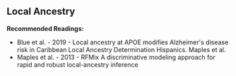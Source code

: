 ## Local Ancestry


**Recommended Readings:**
- Blue et al. - 2019 - Local ancestry at APOE modifies Alzheimer's disease risk in Caribbean Local Ancestry Determination Hispanics. Maples et al.
- Maples et al. - 2013 - RFMix A discriminative modeling approach for rapid and robust local-ancestry inference


